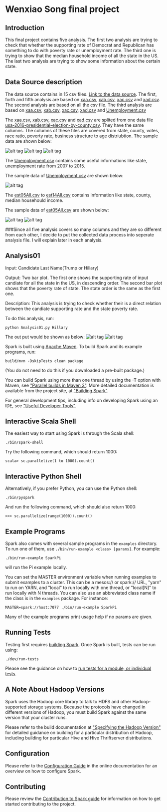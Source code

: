 # Wenxiao Song final project

## Introduction

This final project contains five analysis. The first two analysis are trying to check that whether the supporting rate of Democrat and Republican has something to do with poverty rate or unemployment rate. The third one is trying to show that the median household income of all the state in the US. The last two analysis are trying to show some information about the certain state.

## Data Source description

The data source contains in 15 csv files. [Link to the data source](https://github.com/songwenxiao/DataAnalysisWithPython/tree/master/final/data). 
The first, forth and fifth analysis are based on [xaa.csv](https://github.com/songwenxiao/DataAnalysisWithPython/blob/master/final/data/xaa.csv), [xab.csv](https://github.com/songwenxiao/DataAnalysisWithPython/blob/master/final/data/xab.csv), [xac.csv](https://github.com/songwenxiao/DataAnalysisWithPython/blob/master/final/data/xac.csv) and [xad.csv](https://github.com/songwenxiao/DataAnalysisWithPython/blob/master/final/data/xad.csv). 
The second analysis are based on all the csv file.
The third analysis are based on [xaa.csv](https://github.com/songwenxiao/DataAnalysisWithPython/blob/master/final/data/xaa.csv), [xab.csv](https://github.com/songwenxiao/DataAnalysisWithPython/blob/master/final/data/xab.csv), [xac.csv](https://github.com/songwenxiao/DataAnalysisWithPython/blob/master/final/data/xac.csv), [xad.csv](https://github.com/songwenxiao/DataAnalysisWithPython/blob/master/final/data/xad.csv) and [Unemployment.csv](https://github.com/songwenxiao/DataAnalysisWithPython/blob/master/final/data/Unemployment.csv)

The [xaa.csv](https://github.com/songwenxiao/DataAnalysisWithPython/blob/master/final/data/xaa.csv), [xab.csv](https://github.com/songwenxiao/DataAnalysisWithPython/blob/master/final/data/xab.csv), [xac.csv](https://github.com/songwenxiao/DataAnalysisWithPython/blob/master/final/data/xac.csv) and [xad.csv](https://github.com/songwenxiao/DataAnalysisWithPython/blob/master/final/data/xad.csv) are splited from one data file [usa-2016-presidential-election-by-county.csv](https://public.opendatasoft.com/explore/dataset/usa-2016-presidential-election-by-county/table/). They have the same columns.
The columns of these files are covered from state, county, votes, race ratio, poverty rate, business structure to age distriubtion. 
The sample data are shown below:

![alt tag](https://github.com/songwenxiao/DataAnalysisWithPython/blob/master/final/images/Screen%20Shot%202016-12-10%20at%202.03.12%20PM.png)
![alt tag](https://github.com/songwenxiao/DataAnalysisWithPython/blob/master/final/images/Screen%20Shot%202016-12-10%20at%202.03.41%20PM.png)
![alt tag](https://github.com/songwenxiao/DataAnalysisWithPython/blob/master/final/images/Screen%20Shot%202016-12-10%20at%202.04.12%20PM.png)

The [Unemployment.csv](https://github.com/songwenxiao/DataAnalysisWithPython/blob/master/final/data/Unemployment.csv) contains some useful informations like state, unemployment rate from 2007 to 2015. 

The sample data of [Unemployment.csv](https://github.com/songwenxiao/DataAnalysisWithPython/blob/master/final/data/Unemployment.csv) are shown below:

![alt tag](https://github.com/songwenxiao/DataAnalysisWithPython/blob/master/final/images/Screen%20Shot%202016-12-10%20at%202.17.38%20PM.png)

The [est05All.csv](https://github.com/songwenxiao/DataAnalysisWithPython/blob/master/final/data/est05ALL.csv) to [est14All.csv](https://github.com/songwenxiao/DataAnalysisWithPython/blob/master/final/data/est14ALL.csv) contains information like state, county, median househould income.

The sample data of [est05All.csv](https://github.com/songwenxiao/DataAnalysisWithPython/blob/master/final/data/est05ALL.csv) are shown below:

![alt tag](https://github.com/songwenxiao/DataAnalysisWithPython/blob/master/final/images/Screen%20Shot%202016-12-10%20at%202.38.04%20PM.png) ![alt tag](https://github.com/songwenxiao/DataAnalysisWithPython/blob/master/final/images/Screen%20Shot%202016-12-10%20at%202.38.19%20PM.png)

###Since all five analysis covers so many columns and they are so different from each other, I decide to put the collected data process into seperate analysis file. I will explain later in each analysis. 



## Analysis01

Input: 	Candidate Last Name(Trump or Hillary)

Output: Two bar plot. The first one shows the supporting rate of input candiate for all the state in the US, in descending order. The 			second bar plot shows that the poverty rate of state. The state order is the same as the first one.

Description: This analysis is trying to check whether their is a direct relation between the candiate supporting rate and the state 			poverty rate.

To do this analysis, run: 

    python Analysis01.py Hillary 
    
The out put would be shown as below:
    ![alt tag](https://github.com/songwenxiao/DataAnalysisWithPython/blob/master/final/images/Analysis01_img01.png)
    ![alt tag](https://github.com/songwenxiao/DataAnalysisWithPython/blob/master/final/images/Analysis01_img02.png)

Spark is built using [Apache Maven](http://maven.apache.org/).
To build Spark and its example programs, run:

    build/mvn -DskipTests clean package

(You do not need to do this if you downloaded a pre-built package.)

You can build Spark using more than one thread by using the -T option with Maven, see ["Parallel builds in Maven 3"](https://cwiki.apache.org/confluence/display/MAVEN/Parallel+builds+in+Maven+3).
More detailed documentation is available from the project site, at
["Building Spark"](http://spark.apache.org/docs/latest/building-spark.html).

For general development tips, including info on developing Spark using an IDE, see ["Useful Developer Tools"](http://spark.apache.org/developer-tools.html).

## Interactive Scala Shell

The easiest way to start using Spark is through the Scala shell:

    ./bin/spark-shell

Try the following command, which should return 1000:

    scala> sc.parallelize(1 to 1000).count()

## Interactive Python Shell

Alternatively, if you prefer Python, you can use the Python shell:

    ./bin/pyspark

And run the following command, which should also return 1000:

    >>> sc.parallelize(range(1000)).count()

## Example Programs

Spark also comes with several sample programs in the `examples` directory.
To run one of them, use `./bin/run-example <class> [params]`. For example:

    ./bin/run-example SparkPi

will run the Pi example locally.

You can set the MASTER environment variable when running examples to submit
examples to a cluster. This can be a mesos:// or spark:// URL,
"yarn" to run on YARN, and "local" to run
locally with one thread, or "local[N]" to run locally with N threads. You
can also use an abbreviated class name if the class is in the `examples`
package. For instance:

    MASTER=spark://host:7077 ./bin/run-example SparkPi

Many of the example programs print usage help if no params are given.

## Running Tests

Testing first requires [building Spark](#building-spark). Once Spark is built, tests
can be run using:

    ./dev/run-tests

Please see the guidance on how to
[run tests for a module, or individual tests](http://spark.apache.org/developer-tools.html#individual-tests).

## A Note About Hadoop Versions

Spark uses the Hadoop core library to talk to HDFS and other Hadoop-supported
storage systems. Because the protocols have changed in different versions of
Hadoop, you must build Spark against the same version that your cluster runs.

Please refer to the build documentation at
["Specifying the Hadoop Version"](http://spark.apache.org/docs/latest/building-spark.html#specifying-the-hadoop-version)
for detailed guidance on building for a particular distribution of Hadoop, including
building for particular Hive and Hive Thriftserver distributions.

## Configuration

Please refer to the [Configuration Guide](http://spark.apache.org/docs/latest/configuration.html)
in the online documentation for an overview on how to configure Spark.

## Contributing

Please review the [Contribution to Spark guide](http://spark.apache.org/contributing.html)
for information on how to get started contributing to the project.

